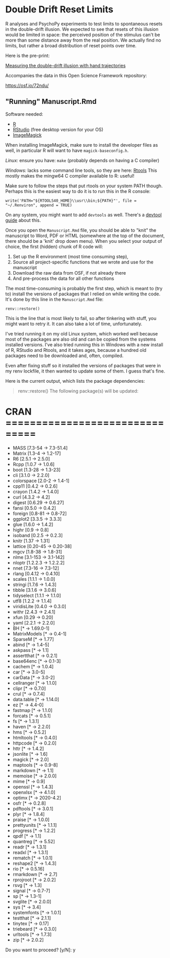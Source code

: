 # Double Drift Reset Limits

R analyses and PsychoPy experiments to test limits to spontaneous resets in the double-drift illusion. We expected to see that resets of this illusion would be limited in space: the perceived position of the stimulus can't be more than some distance away from the real position. We actually find no limits, but rather a broad distribution of reset points over time.

Here is the pre-print:

[Measuring the double-drift illusion with hand trajectories](https://doi.org/10.1101/2021.08.06.455415)

Accompanies the data in this Open Science Framework repository:

https://osf.io/72ndu/

## "Running" Manuscript.Rmd

Software needed: 
- [R](https://cran.r-project.org/)
- [RStudio](https://www.rstudio.com/products/rstudio/download/) (free desktop version for your OS)
- [ImageMagick](https://imagemagick.org/)

When installing ImageMagick, make sure to install the developer files as well, in particular R will want to have `magick-baseconfig.h`.

*Linux:* ensure you have: `make` (probably depends on having a C compiler)

*Windows:* lacks some command line tools, so they are here: [Rtools](https://cran.r-project.org/bin/windows/Rtools) This mostly makes the mingw64 C compiler available to R: useful!

Make sure to follow the steps that put rtools on your system PATH though. Perhaps this is the easiest way to do it is to run this in the R console:

`write('PATH="${RTOOLS40_HOME}\\usr\\bin;${PATH}"', file = "~/.Renviron", append = TRUE)`

On any system, you might want to add `devtools` as well. There's a [devtool guide](https://www.r-project.org/nosvn/pandoc/devtools.html) about this.

Once you open the `Manuscript.Rmd` file, you should be able to "knit" the manuscript to Word, PDF or HTML (somewhere at the top of the document, there should be a 'knit' drop down menu). When you select your output of choice, the first (hidden) chunk of R code will:

1. Set up the R environment (most time consuming step),
2. Source all project-specific functions that we wrote and use for the manuscript
3. Download the raw data from OSF, if not already there
4. And pre-process the data for all other functions  

The most time-consuming is probably the first step, which is meant to (try to) install the versions of packages that I relied on while writing the code. It's done by this line in the `Manuscript.Rmd` file:

`renv::restore()`

This is the line that is most likely to fail, so after tinkering with stuff, you might want to retry it. It can also take a lot of time, unfortunately.

I've tried running it on my old Linux system, which worked well because most of the packages are also old and can be copied from the systems installed versions. I've also tried running this in Windows with a new install of R, RStudio and Rtools, and it takes ages, because a hundred old packages need to be downloaded and, often, compiled.

Even after fixing stuff so it installed the versions of packages that were in my renv lockfile, it then wanted to update some of them. I guess that's fine.

Here is the current output, which lists the package dependencies:

> renv::restore()
The following package(s) will be updated:

# CRAN ===============================
- MASS           [7.3-54 -> 7.3-51.4]
- Matrix         [1.3-4 -> 1.2-17]
- R6             [2.5.1 -> 2.5.0]
- Rcpp           [1.0.7 -> 1.0.6]
- boot           [1.3-28 -> 1.3-23]
- cli            [3.1.0 -> 2.2.0]
- colorspace     [2.0-2 -> 1.4-1]
- cpp11          [0.4.2 -> 0.2.6]
- crayon         [1.4.2 -> 1.4.0]
- curl           [4.3.2 -> 4.2]
- digest         [0.6.29 -> 0.6.27]
- fansi          [0.5.0 -> 0.4.2]
- foreign        [0.8-81 -> 0.8-72]
- ggplot2        [3.3.5 -> 3.3.3]
- glue           [1.6.0 -> 1.4.2]
- highr          [0.9 -> 0.8]
- isoband        [0.2.5 -> 0.2.3]
- knitr          [1.37 -> 1.31]
- lattice        [0.20-45 -> 0.20-38]
- mgcv           [1.8-38 -> 1.8-31]
- nlme           [3.1-153 -> 3.1-142]
- nloptr         [1.2.2.3 -> 1.2.2.2]
- nnet           [7.3-16 -> 7.3-12]
- rlang          [0.4.12 -> 0.4.10]
- scales         [1.1.1 -> 1.0.0]
- stringi        [1.7.6 -> 1.4.3]
- tibble         [3.1.6 -> 3.0.6]
- tidyselect     [1.1.1 -> 1.1.0]
- utf8           [1.2.2 -> 1.1.4]
- viridisLite    [0.4.0 -> 0.3.0]
- withr          [2.4.3 -> 2.4.1]
- xfun           [0.29 -> 0.20]
- yaml           [2.2.1 -> 2.2.0]
- BH             [* -> 1.69.0-1]
- MatrixModels   [* -> 0.4-1]
- SparseM        [* -> 1.77]
- abind          [* -> 1.4-5]
- askpass        [* -> 1.1]
- assertthat     [* -> 0.2.1]
- base64enc      [* -> 0.1-3]
- cachem         [* -> 1.0.4]
- car            [* -> 3.0-5]
- carData        [* -> 3.0-2]
- cellranger     [* -> 1.1.0]
- clipr          [* -> 0.7.0]
- crul           [* -> 0.7.4]
- data.table     [* -> 1.14.0]
- ez             [* -> 4.4-0]
- fastmap        [* -> 1.1.0]
- forcats        [* -> 0.5.1]
- fs             [* -> 1.3.1]
- haven          [* -> 2.2.0]
- hms            [* -> 0.5.2]
- htmltools      [* -> 0.4.0]
- httpcode       [* -> 0.2.0]
- httr           [* -> 1.4.2]
- jsonlite       [* -> 1.6]
- magick         [* -> 2.0]
- maptools       [* -> 0.9-8]
- markdown       [* -> 1.1]
- memoise        [* -> 2.0.0]
- mime           [* -> 0.9]
- openssl        [* -> 1.4.3]
- openxlsx       [* -> 4.1.0]
- optimx         [* -> 2020-4.2]
- osfr           [* -> 0.2.8]
- pdftools       [* -> 3.0.1]
- plyr           [* -> 1.8.4]
- praise         [* -> 1.0.0]
- prettyunits    [* -> 1.1.1]
- progress       [* -> 1.2.2]
- qpdf           [* -> 1.1]
- quantreg       [* -> 5.52]
- readr          [* -> 1.3.1]
- readxl         [* -> 1.3.1]
- rematch        [* -> 1.0.1]
- reshape2       [* -> 1.4.3]
- rio            [* -> 0.5.16]
- rmarkdown      [* -> 2.7]
- rprojroot      [* -> 2.0.2]
- rsvg           [* -> 1.3]
- signal         [* -> 0.7-7]
- sp             [* -> 1.3-1]
- svglite        [* -> 2.0.0]
- sys            [* -> 3.4]
- systemfonts    [* -> 1.0.1]
- testthat       [* -> 2.1.1]
- tinytex        [* -> 0.17]
- triebeard      [* -> 0.3.0]
- urltools       [* -> 1.7.3]
- zip            [* -> 2.0.2]

Do you want to proceed? [y/N]: y
